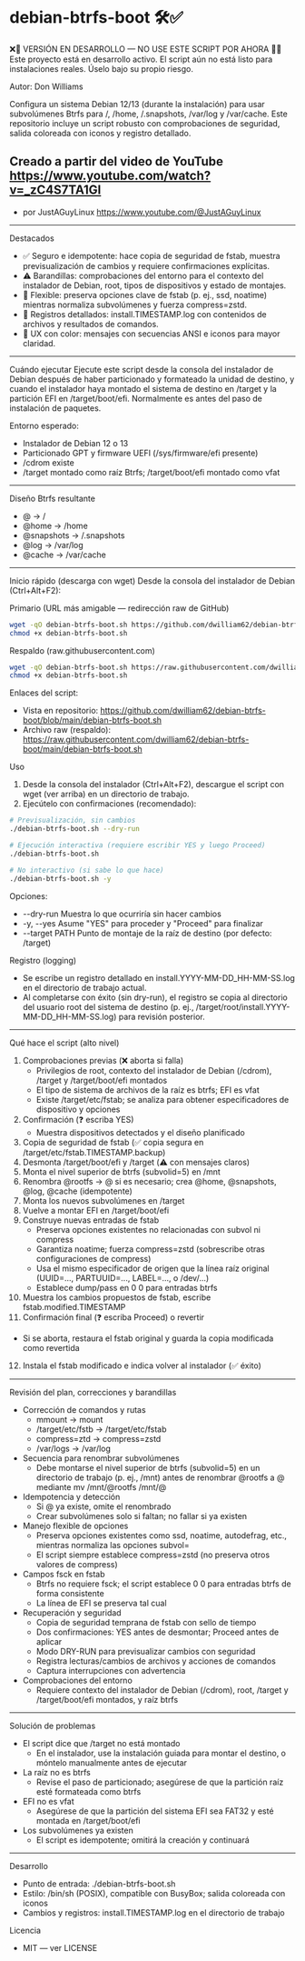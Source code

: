 # debian-btrfs-boot 🛠️✅

❌🚧 VERSIÓN EN DESARROLLO — NO USE ESTE SCRIPT POR AHORA 🚧❌
Este proyecto está en desarrollo activo. El script aún no está listo para instalaciones reales. Úselo bajo su propio riesgo.

Autor: Don Williams

Configura un sistema Debian 12/13 (durante la instalación) para usar subvolúmenes Btrfs para /, /home, /.snapshots, /var/log y /var/cache. Este repositorio incluye un script robusto con comprobaciones de seguridad, salida coloreada con iconos y registro detallado.


## Creado a partir del video de YouTube  https://www.youtube.com/watch?v=_zC4S7TA1GI 
- por JustAGuyLinux https://www.youtube.com/@JustAGuyLinux 
---

Destacados
- ✅ Seguro e idempotente: hace copia de seguridad de fstab, muestra previsualización de cambios y requiere confirmaciones explícitas.
- ⚠️ Barandillas: comprobaciones del entorno para el contexto del instalador de Debian, root, tipos de dispositivos y estado de montajes.
- 🧩 Flexible: preserva opciones clave de fstab (p. ej., ssd, noatime) mientras normaliza subvolúmenes y fuerza compress=zstd.
- 📜 Registros detallados: install.TIMESTAMP.log con contenidos de archivos y resultados de comandos.
- 🎨 UX con color: mensajes con secuencias ANSI e iconos para mayor claridad.

---

Cuándo ejecutar
Ejecute este script desde la consola del instalador de Debian después de haber particionado y formateado la unidad de destino, y cuando el instalador haya montado el sistema de destino en /target y la partición EFI en /target/boot/efi. Normalmente es antes del paso de instalación de paquetes.

Entorno esperado:
- Instalador de Debian 12 o 13
- Particionado GPT y firmware UEFI (/sys/firmware/efi presente)
- /cdrom existe
- /target montado como raíz Btrfs; /target/boot/efi montado como vfat

---

Diseño Btrfs resultante
- @            -> /
- @home        -> /home
- @snapshots   -> /.snapshots
- @log         -> /var/log
- @cache       -> /var/cache

---

Inicio rápido (descarga con wget)
Desde la consola del instalador de Debian (Ctrl+Alt+F2):

Primario (URL más amigable — redirección raw de GitHub)
```bash
wget -qO debian-btrfs-boot.sh https://github.com/dwilliam62/debian-btrfs-boot/raw/main/debian-btrfs-boot.sh
chmod +x debian-btrfs-boot.sh
```

Respaldo (raw.githubusercontent.com)
```bash
wget -qO debian-btrfs-boot.sh https://raw.githubusercontent.com/dwilliam62/debian-btrfs-boot/main/debian-btrfs-boot.sh
chmod +x debian-btrfs-boot.sh
```

Enlaces del script:
- Vista en repositorio: https://github.com/dwilliam62/debian-btrfs-boot/blob/main/debian-btrfs-boot.sh
- Archivo raw (respaldo):  https://raw.githubusercontent.com/dwilliam62/debian-btrfs-boot/main/debian-btrfs-boot.sh

Uso
1) Desde la consola del instalador (Ctrl+Alt+F2), descargue el script con wget (ver arriba) en un directorio de trabajo.
2) Ejecútelo con confirmaciones (recomendado):

```bash
# Previsualización, sin cambios
./debian-btrfs-boot.sh --dry-run

# Ejecución interactiva (requiere escribir YES y luego Proceed)
./debian-btrfs-boot.sh

# No interactivo (si sabe lo que hace)
./debian-btrfs-boot.sh -y
```

Opciones:
- --dry-run         Muestra lo que ocurriría sin hacer cambios
- -y, --yes         Asume "YES" para proceder y "Proceed" para finalizar
- --target PATH     Punto de montaje de la raíz de destino (por defecto: /target)

Registro (logging)
- Se escribe un registro detallado en install.YYYY-MM-DD_HH-MM-SS.log en el directorio de trabajo actual.
- Al completarse con éxito (sin dry-run), el registro se copia al directorio del usuario root del sistema de destino (p. ej., /target/root/install.YYYY-MM-DD_HH-MM-SS.log) para revisión posterior.

---

Qué hace el script (alto nivel)
1) Comprobaciones previas (❌ aborta si falla)
   - Privilegios de root, contexto del instalador de Debian (/cdrom), /target y /target/boot/efi montados
   - El tipo de sistema de archivos de la raíz es btrfs; EFI es vfat
   - Existe /target/etc/fstab; se analiza para obtener especificadores de dispositivo y opciones
2) Confirmación (❓ escriba YES)
   - Muestra dispositivos detectados y el diseño planificado
3) Copia de seguridad de fstab (✅ copia segura en /target/etc/fstab.TIMESTAMP.backup)
4) Desmonta /target/boot/efi y /target (⚠️ con mensajes claros)
5) Monta el nivel superior de btrfs (subvolid=5) en /mnt
6) Renombra @rootfs -> @ si es necesario; crea @home, @snapshots, @log, @cache (idempotente)
7) Monta los nuevos subvolúmenes en /target
8) Vuelve a montar EFI en /target/boot/efi
9) Construye nuevas entradas de fstab
   - Preserva opciones existentes no relacionadas con subvol ni compress
   - Garantiza noatime; fuerza compress=zstd (sobrescribe otras configuraciones de compress)
   - Usa el mismo especificador de origen que la línea raíz original (UUID=..., PARTUUID=..., LABEL=..., o /dev/...)
   - Establece dump/pass en 0 0 para entradas btrfs
10) Muestra los cambios propuestos de fstab, escribe fstab.modified.TIMESTAMP
11) Confirmación final (❓ escriba Proceed) o revertir
   - Si se aborta, restaura el fstab original y guarda la copia modificada como revertida
12) Instala el fstab modificado e indica volver al instalador (✅ éxito)

---

Revisión del plan, correcciones y barandillas
- Corrección de comandos y rutas
  - mmount -> mount
  - /target/etc/fstb -> /target/etc/fstab
  - compress=ztd -> compress=zstd
  - /var/logs -> /var/log
- Secuencia para renombrar subvolúmenes
  - Debe montarse el nivel superior de btrfs (subvolid=5) en un directorio de trabajo (p. ej., /mnt) antes de renombrar @rootfs a @ mediante mv /mnt/@rootfs /mnt/@
- Idempotencia y detección
  - Si @ ya existe, omite el renombrado
  - Crear subvolúmenes solo si faltan; no fallar si ya existen
- Manejo flexible de opciones
  - Preserva opciones existentes como ssd, noatime, autodefrag, etc., mientras normaliza las opciones subvol=
  - El script siempre establece compress=zstd (no preserva otros valores de compress)
- Campos fsck en fstab
  - Btrfs no requiere fsck; el script establece 0 0 para entradas btrfs de forma consistente
  - La línea de EFI se preserva tal cual
- Recuperación y seguridad
  - Copia de seguridad temprana de fstab con sello de tiempo
  - Dos confirmaciones: YES antes de desmontar; Proceed antes de aplicar
  - Modo DRY-RUN para previsualizar cambios con seguridad
  - Registra lecturas/cambios de archivos y acciones de comandos
  - Captura interrupciones con advertencia
- Comprobaciones del entorno
  - Requiere contexto del instalador de Debian (/cdrom), root, /target y /target/boot/efi montados, y raíz btrfs

---

Solución de problemas
- El script dice que /target no está montado
  - En el instalador, use la instalación guiada para montar el destino, o móntelo manualmente antes de ejecutar
- La raíz no es btrfs
  - Revise el paso de particionado; asegúrese de que la partición raíz esté formateada como btrfs
- EFI no es vfat
  - Asegúrese de que la partición del sistema EFI sea FAT32 y esté montada en /target/boot/efi
- Los subvolúmenes ya existen
  - El script es idempotente; omitirá la creación y continuará

---

Desarrollo
- Punto de entrada: ./debian-btrfs-boot.sh
- Estilo: /bin/sh (POSIX), compatible con BusyBox; salida coloreada con iconos
- Cambios y registros: install.TIMESTAMP.log en el directorio de trabajo

Licencia
- MIT — ver LICENSE

